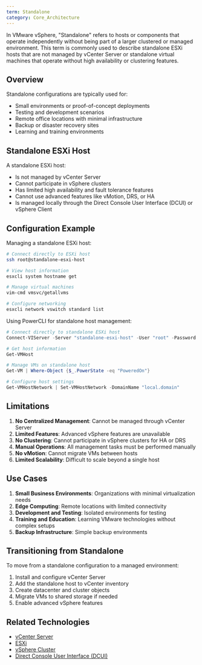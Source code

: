 ```yaml
---
term: Standalone
category: Core_Architecture
---
```


In VMware vSphere, "Standalone" refers to hosts or components that operate independently without being part of a larger clustered or managed environment. This term is commonly used to describe standalone ESXi hosts that are not managed by vCenter Server or standalone virtual machines that operate without high availability or clustering features.

## Overview

Standalone configurations are typically used for:
- Small environments or proof-of-concept deployments
- Testing and development scenarios
- Remote office locations with minimal infrastructure
- Backup or disaster recovery sites
- Learning and training environments

## Standalone ESXi Host

A standalone ESXi host:
- Is not managed by vCenter Server
- Cannot participate in vSphere clusters
- Has limited high availability and fault tolerance features
- Cannot use advanced features like vMotion, DRS, or HA
- Is managed locally through the Direct Console User Interface (DCUI) or vSphere Client

## Configuration Example

Managing a standalone ESXi host:

```bash
# Connect directly to ESXi host
ssh root@standalone-esxi-host

# View host information
esxcli system hostname get

# Manage virtual machines
vim-cmd vmsvc/getallvms

# Configure networking
esxcli network vswitch standard list
```

Using PowerCLI for standalone host management:

```powershell
# Connect directly to standalone ESXi host
Connect-VIServer -Server "standalone-esxi-host" -User "root" -Password "password"

# Get host information
Get-VMHost

# Manage VMs on standalone host
Get-VM | Where-Object {$_.PowerState -eq "PoweredOn"}

# Configure host settings
Get-VMHostNetwork | Set-VMHostNetwork -DomainName "local.domain"
```

## Limitations

1. **No Centralized Management**: Cannot be managed through vCenter Server
2. **Limited Features**: Advanced vSphere features are unavailable
3. **No Clustering**: Cannot participate in vSphere clusters for HA or DRS
4. **Manual Operations**: All management tasks must be performed manually
5. **No vMotion**: Cannot migrate VMs between hosts
6. **Limited Scalability**: Difficult to scale beyond a single host

## Use Cases

1. **Small Business Environments**: Organizations with minimal virtualization needs
2. **Edge Computing**: Remote locations with limited connectivity
3. **Development and Testing**: Isolated environments for testing
4. **Training and Education**: Learning VMware technologies without complex setups
5. **Backup Infrastructure**: Simple backup environments

## Transitioning from Standalone

To move from a standalone configuration to a managed environment:

1. Install and configure vCenter Server
2. Add the standalone host to vCenter inventory
3. Create datacenter and cluster objects
4. Migrate VMs to shared storage if needed
5. Enable advanced vSphere features

## Related Technologies

- [vCenter Server](/glossary/vcenter-server)
- [ESXi](/glossary/esxi)
- [vSphere Cluster](/glossary/vsphere-cluster)
- [Direct Console User Interface (DCUI)](/glossary/dcui)